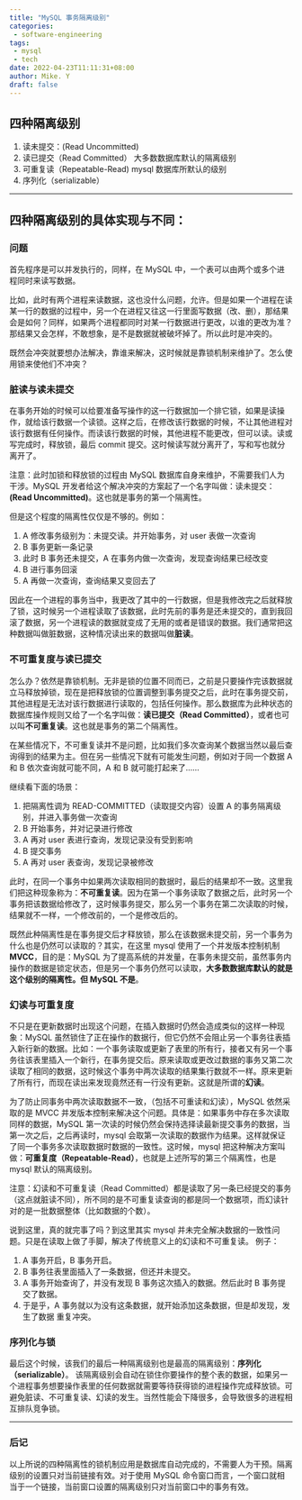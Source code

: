 ```yaml
---
title: "MySQL 事务隔离级别"
categories:
 - software-engineering
tags:
 - mysql
 - tech
date: 2022-04-23T11:11:31+08:00
author: Mike. Y
draft: false
---
```


## 四种隔离级别

1. 读未提交：(Read Uncommitted)
2. 读已提交（Read Committed） 大多数数据库默认的隔离级别
3. 可重复读（Repeatable-Read) mysql 数据库所默认的级别
4. 序列化（serializable）

---

## 四种隔离级别的具体实现与不同：

### 问题

首先程序是可以并发执行的，同样，在 MySQL 中，一个表可以由两个或多个进程同时来读写数据。


比如，此时有两个进程来读数据，这也没什么问题，允许。但是如果一个进程在读某一行的数据的过程中，另一个在进程又往这一行里面写数据（改、删），那结果会是如何？同样，如果两个进程都同时对某一行数据进行更改，以谁的更改为准？那结果又会怎样，不敢想象，是不是数据就被破坏掉了。所以此时是冲突的。

既然会冲突就要想办法解决，靠谁来解决，这时候就是靠锁机制来维护了。怎么使用锁来使他们不冲突？



### 脏读与读未提交

在事务开始的时候可以给要准备写操作的这一行数据加一个排它锁，如果是读操作，就给该行数据一个读锁。这样之后，在修改该行数据的时候，不让其他进程对该行数据有任何操作。而读该行数据的时候，其他进程不能更改，但可以读。读或写完成时，释放锁，最后 commit 提交。这时候读写就分离开了，写和写也就分离开了。

注意：此时加锁和释放锁的过程由 MySQL 数据库自身来维护，不需要我们人为干涉。MySQL 开发者给这个解决冲突的方案起了一个名字叫做：读未提交：**(Read Uncommitted)**。这也就是事务的第一个隔离性。


但是这个程度的隔离性仅仅是不够的。例如：
1. A 修改事务级别为：未提交读。并开始事务，对 user 表做一次查询
2. B 事务更新一条记录
3. 此时 B 事务还未提交，A 在事务内做一次查询，发现查询结果已经改变
4. B 进行事务回滚
5. A 再做一次查询，查询结果又变回去了

因此在一个进程的事务当中，我更改了其中的一行数据，但是我修改完之后就释放了锁，这时候另一个进程读取了该数据，此时先前的事务是还未提交的，直到我回滚了数据，另一个进程读的数据就变成了无用的或者是错误的数据。我们通常把这种数据叫做脏数据，这种情况读出来的数据叫做**脏读**。



### 不可重复度与读已提交

怎么办？依然是靠锁机制。无非是锁的位置不同而已，之前是只要操作完该数据就立马释放掉锁，现在是把释放锁的位置调整到事务提交之后，此时在事务提交前，其他进程是无法对该行数据进行读取的，包括任何操作。那么数据库为此种状态的数据库操作规则又给了一个名字叫做：**读已提交（Read Committed）**，或者也可以叫**不可重复读**。这也就是事务的第二个隔离性。


在某些情况下，不可重复读并不是问题，比如我们多次查询某个数据当然以最后查询得到的结果为主。但在另一些情况下就有可能发生问题，例如对于同一个数据 A 和 B 依次查询就可能不同，A 和 B 就可能打起来了……

继续看下面的场景：
1. 把隔离性调为 READ-COMMITTED（读取提交内容）设置 A 的事务隔离级别，并进入事务做一次查询
2. B 开始事务，并对记录进行修改
3. A 再对 user 表进行查询，发现记录没有受到影响
4. B 提交事务
5. A 再对 user 表查询，发现记录被修改

此时，在同一个事务中如果两次读取相同的数据时，最后的结果却不一致。这里我们把这种现象称为：**不可重复读**。因为在第一个事务读取了数据之后，此时另一个事务把该数据给修改了，这时候事务提交，那么另一个事务在第二次读取的时候，结果就不一样，一个修改前的，一个是修改后的。

既然此种隔离性是在事务提交后才释放锁，那么在该数据未提交前，另一个事务为什么也是仍然可以读取的？其实，在这里 mysql 使用了一个并发版本控制机制 **MVCC**，目的是：MySQL 为了提高系统的并发量，在事务未提交前，虽然事务内操作的数据是锁定状态，但是另一个事务仍然可以读取，**大多数数据库默认的就是这个级别的隔离性。但 MySQL 不是**。



### 幻读与可重复度

不只是在更新数据时出现这个问题，在插入数据时仍然会造成类似的这样一种现象：MySQL 虽然锁住了正在操作的数据行，但它仍然不会阻止另一个事务往表插入新行新的数据。比如：一个事务读取或更新了表里的所有行，接者又有另一个事务往该表里插入一个新行，在事务提交后。原来读取或更改过数据的事务又第二次读取了相同的数据，这时候这个事务中两次读取的结果集行数就不一样。原来更新了所有行，而现在读出来发现竟然还有一行没有更新。这就是所谓的**幻读**。

为了防止同事务中两次读取数据不一致，（包括不可重读和幻读），MySQL 依然采取的是 MVCC 并发版本控制来解决这个问题。具体是：如果事务中存在多次读取同样的数据，MySQL 第一次读的时候仍然会保持选择读最新提交事务的数据，当第一次之后，之后再读时，mysql 会取第一次读取的数据作为结果。这样就保证了同一个事务多次读取数据时数据的一致性。这时候，mysql 把这种解决方案叫做：**可重复度（Repeatable-Read）**，也就是上述所写的第三个隔离性，也是 mysql 默认的隔离级别。

注意：幻读和不可重复读（Read Committed）都是读取了另一条已经提交的事务（这点就脏读不同），所不同的是不可重复读查询的都是同一个数据项，而幻读针对的是一批数据整体（比如数据的个数）。

说到这里，真的就完事了吗？到这里其实 mysql 并未完全解决数据的一致性问题。只是在读取上做了手脚，解决了传统意义上的幻读和不可重复读。
例子：
1. A 事务开启，B 事务开启。
2. B 事务往表里面插入了一条数据，但还并未提交。
3. A 事务开始查询了，并没有发现 B 事务这次插入的数据。然后此时 B 事务提交了数据。
4. 于是乎，A 事务就以为没有这条数据，就开始添加这条数据，但是却发现，发生了数据 重复冲突。



### 序列化与锁

最后这个时候，该我们的最后一种隔离级别也是最高的隔离级别：**序列化（serializable）**。
该隔离级别会自动在锁住你要操作的整个表的数据，如果另一个进程事务想要操作表里的任何数据就需要等待获得锁的进程操作完成释放锁。可避免脏读、不可重复读、幻读的发生。当然性能会下降很多，会导致很多的进程相互排队竞争锁。

---

### 后记

以上所说的四种隔离性的锁机制应用是数据库自动完成的，不需要人为干预。隔离级别的设置只对当前链接有效。对于使用 MySQL 命令窗口而言，一个窗口就相当于一个链接，当前窗口设置的隔离级别只对当前窗口中的事务有效。